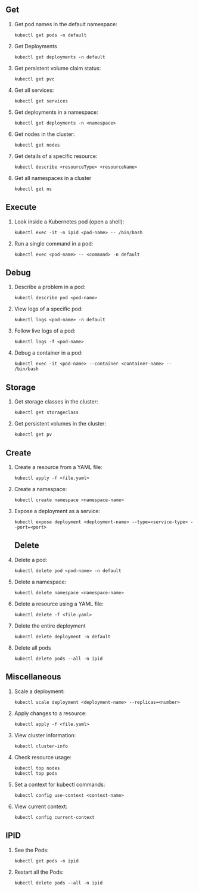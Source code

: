 ## Get
1. Get pod names in the default namespace:
   ```shell
   kubectl get pods -n default
   ```

2. Get Deployments
   ```shell
   kubectl get deployments -n default
   ```

3. Get persistent volume claim status:
   ```shell
   kubectl get pvc
   ```

4. Get all services:
   ```shell
   kubectl get services
   ```

5. Get deployments in a namespace:
   ```shell
   kubectl get deployments -n <namespace>
   ```

6. Get nodes in the cluster:
   ```shell
   kubectl get nodes
   ```

7. Get details of a specific resource:
   ```shell
   kubectl describe <resourceType> <resourceName>
   ```

8. Get all namespaces in a cluster
   ```shell
   kubectl get ns
   ```

## Execute
1. Look inside a Kubernetes pod (open a shell):
   ```shell
   kubectl exec -it -n ipid <pod-name> -- /bin/bash
   ```

2. Run a single command in a pod:
   ```shell
   kubectl exec <pod-name> -- <command> -n default
   ```
## Debug
1. Describe a problem in a pod:
   ```shell
   kubectl describe pod <pod-name>
   ```

2. View logs of a specific pod:
   ```shell
   kubectl logs <pod-name> -n default
   ```

3. Follow live logs of a pod:
   ```shell
   kubectl logs -f <pod-name>
   ```

4. Debug a container in a pod:
   ```shell
   kubectl exec -it <pod-name> --container <container-name> -- /bin/bash
   ```

## Storage

1. Get storage classes in the cluster:
   ```shell
   kubectl get storageclass
   ```

2. Get persistent volumes in the cluster:
   ```shell
   kubectl get pv
   ```

## Create
1. Create a resource from a YAML file:
   ```shell
   kubectl apply -f <file.yaml>
   ```

2. Create a namespace:
   ```shell
   kubectl create namespace <namespace-name>
   ```

3. Expose a deployment as a service:
   ```shell
   kubectl expose deployment <deployment-name> --type=<service-type> --port=<port>
   ```
   ## Delete
1. Delete a pod:
   ```shell
   kubectl delete pod <pod-name> -n default
   ```

2. Delete a namespace:
   ```shell
   kubectl delete namespace <namespace-name>
   ```

3. Delete a resource using a YAML file:
   ```shell
   kubectl delete -f <file.yaml>
   ```

4. Delete the entire deployment
   ```shell
   kubectl delete deployment -n default
   ```
   
5. Delete all pods
   ```shell
   kubectl delete pods --all -n ipid
   ```
## Miscellaneous
1. Scale a deployment:
   ```shell
   kubectl scale deployment <deployment-name> --replicas=<number>
   ```

2. Apply changes to a resource:
   ```shell
   kubectl apply -f <file.yaml>
   ```

3. View cluster information:
   ```shell
   kubectl cluster-info
   ```

4. Check resource usage:
   ```shell
   kubectl top nodes
   kubectl top pods
   ```

5. Set a context for kubectl commands:
   ```shell
   kubectl config use-context <context-name>
   ```

6. View current context:
   ```shell
   kubectl config current-context
   ```

## IPID

1. See the Pods:
   ```shell
   kubectl get pods -n ipid
   ```
2. Restart all the Pods:
   ```shell
   kubectl delete pods --all -n ipid
   ```
